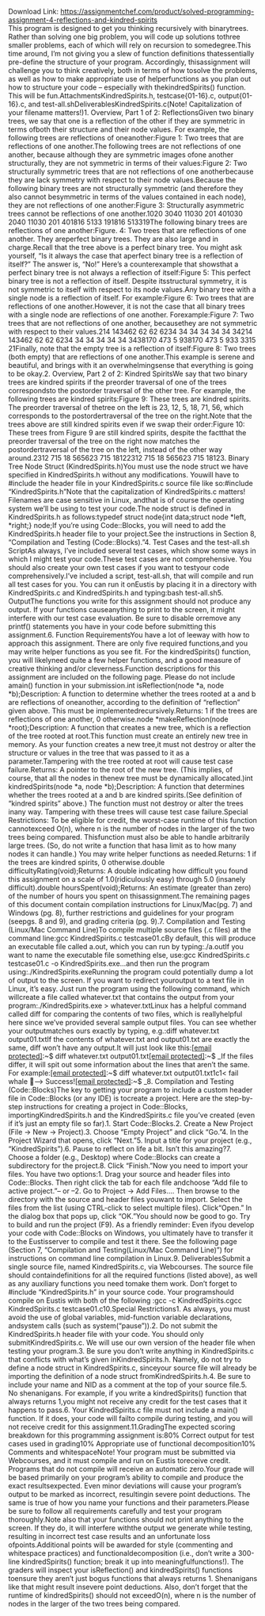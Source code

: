 Download Link: https://assignmentchef.com/product/solved-programming-assignment-4-reflections-and-kindred-spirits
<br>
This program is designed to get you thinking recursively with binarytrees. Rather than solving one big problem, you will code up solutions tothree smaller problems, each of which will rely on recursion to somedegree.This time around, I’m not giving you a slew of function definitions thatessentially pre-define the structure of your program. Accordingly, thisassignment will challenge you to think creatively, both in terms of how tosolve the problems, as well as how to make appropriate use of helperfunctions as you plan out how to structure your code – especially with thekindredSpirits() function. This will be fun.AttachmentsKindredSpirits.h, testcase{01-16}.c, output{01-16}.c, and test-all.shDeliverablesKindredSpirits.c(Note! Capitalization of your filename matters!)1. Overview, Part 1 of 2: ReflectionsGiven two binary trees, we say that one is a reflection of the other if they are symmetric in terms ofboth their structure and their node values. For example, the following trees are reflections of oneanother:Figure 1: Two trees that are reflections of one another.The following trees are not reflections of one another, because although they are symmetric images ofone another structurally, they are not symmetric in terms of their values:Figure 2: Two structurally symmetric trees that are not reflections of one anotherbecause they are lack symmetry with respect to their node values.Because the following binary trees are not structurally symmetric (and therefore they also cannot besymmetric in terms of the values contained in each node), they are not reflections of one another:Figure 3: Structurally asymmetric trees cannot be reflections of one another.1020 3040 11030 201 401030 2040 11030 201 401816 5133 191816 513319The following binary trees are reflections of one another:Figure. 4: Two trees that are reflections of one another. They areperfect binary trees. They are also large and in charge.Recall that the tree above is a perfect binary tree. You might ask yourself, “Is it always the case that aperfect binary tree is a reflection of itself?” The answer is, “No!” Here’s a counterexample that showsthat a perfect binary tree is not always a reflection of itself:Figure 5: This perfect binary tree is not a reflection of itself. Despite itsstructural symmetry, it is not symmetric to itself with respect to its node values.Any binary tree with a single node is a reflection of itself. For example:Figure 6: Two trees that are reflections of one another.However, it is not the case that all binary trees with a single node are reflections of one another. Forexample:Figure 7: Two trees that are not reflections of one another, becausethey are not symmetric with respect to their values.214 143462 62 62 6234 34 34 34 34 34 34214 143462 62 62 6234 34 34 34 34 34 3438170 473 5 938170 473 5 933 3315 21Finally, note that the empty tree is a reflection of itself:Figure 8: Two trees (both empty) that are reflections of one another.This example is serene and beautiful, and brings with it an overwhelmingsense that everything is going to be okay.2. Overview, Part 2 of 2: Kindred SpiritsWe say that two binary trees are kindred spirits if the preorder traversal of one of the trees correspondsto the postorder traversal of the other tree. For example, the following trees are kindred spirits:Figure 9: These trees are kindred spirits. The preorder traversal of thetree on the left is 23, 12, 5, 18, 71, 56, which corresponds to the postordertraversal of the tree on the right.Note that the trees above are still kindred spirits even if we swap their order:Figure 10: These trees from Figure 9 are still kindred spirits, despite the factthat the preorder traversal of the tree on the right now matches the postordertraversal of the tree on the left, instead of the other way around.2312 715 18 565623 715 18122312 715 18 565623 715 18123. Binary Tree Node Struct (KindredSpirits.h)You must use the node struct we have specified in KindredSpirits.h without any modifications. Youwill have to #include the header file in your KindredSpirits.c source file like so:#include “KindredSpirits.h”Note that the capitalization of KindredSpirits.c matters! Filenames are case sensitive in Linux, andthat is of course the operating system we’ll be using to test your code.The node struct is defined in KindredSpirits.h as follows:typedef struct node{int data;struct node *left, *right;} node;If you’re using Code::Blocks, you will need to add the KindredSpirits.h header file to your project.See the instructions in Section 8, “Compilation and Testing (Code::Blocks).”4. Test Cases and the test-all.sh ScriptAs always, I’ve included several test cases, which show some ways in which I might test your code.These test cases are not comprehensive. You should also create your own test cases if you want to testyour code comprehensively.I’ve included a script, test-all.sh, that will compile and run all test cases for you. You can run it onEustis by placing it in a directory with KindredSpirits.c and KindredSpirits.h and typing:bash test-all.sh5. OutputThe functions you write for this assignment should not produce any output. If your functions causeanything to print to the screen, it might interfere with our test case evaluation. Be sure to disable orremove any printf() statements you have in your code before submitting this assignment.6. Function RequirementsYou have a lot of leeway with how to approach this assignment. There are only five required functions,and you may write helper functions as you see fit. For the kindredSpirits() function, you will likelyneed quite a few helper functions, and a good measure of creative thinking and/or cleverness.Function descriptions for this assignment are included on the following page. Please do not include amain() function in your submission.int isReflection(node *a, node *b);Description: A function to determine whether the trees rooted at a and b are reflections of oneanother, according to the definition of “reflection” given above. This must be implementedrecursively.Returns: 1 if the trees are reflections of one another, 0 otherwise.node *makeReflection(node *root);Description: A function that creates a new tree, which is a reflection of the tree rooted at root.This function must create an entirely new tree in memory. As your function creates a new tree,it must not destroy or alter the structure or values in the tree that was passed to it as a parameter.Tampering with the tree rooted at root will cause test case failure.Returns: A pointer to the root of the new tree. (This implies, of course, that all the nodes in thenew tree must be dynamically allocated.)int kindredSpirits(node *a, node *b);Description: A function that determines whether the trees rooted at a and b are kindred spirits.(See definition of “kindred spirits” above.) The function must not destroy or alter the trees inany way. Tampering with these trees will cause test case failure.Special Restrictions: To be eligible for credit, the worst-case runtime of this function cannotexceed O(n), where n is the number of nodes in the larger of the two trees being compared. Thisfunction must also be able to handle arbitrarily large trees. (So, do not write a function that hasa limit as to how many nodes it can handle.) You may write helper functions as needed.Returns: 1 if the trees are kindred spirits, 0 otherwise.double difficultyRating(void);Returns: A double indicating how difficult you found this assignment on a scale of 1.0(ridiculously easy) through 5.0 (insanely difficult).double hoursSpent(void);Returns: An estimate (greater than zero) of the number of hours you spent on thisassignment.The remaining pages of this document contain compilation instructions for Linux/Mac(pg. 7) and Windows (pg. 8), further restrictions and guidelines for your program (seepgs. 8 and 9), and grading criteria (pg. 9).7. Compilation and Testing (Linux/Mac Command Line)To compile multiple source files (.c files) at the command line:gcc KindredSpirits.c testcase01.cBy default, this will produce an executable file called a.out, which you can run by typing:./a.outIf you want to name the executable file something else, use:gcc KindredSpirits.c testcase01.c -o KindredSpirits.exe…and then run the program using:./KindredSpirits.exeRunning the program could potentially dump a lot of output to the screen. If you want to redirect youroutput to a text file in Linux, it’s easy. Just run the program using the following command, which willcreate a file called whatever.txt that contains the output from your program:./KindredSpirits.exe &gt; whatever.txtLinux has a helpful command called diff for comparing the contents of two files, which is reallyhelpful here since we’ve provided several sample output files. You can see whether your outputmatches ours exactly by typing, e.g.:diff whatever.txt output01.txtIf the contents of whatever.txt and output01.txt are exactly the same, diff won’t have any output.It will just look like this:<a href="/cdn-cgi/l/email-protection" class="__cf_email__" data-cfemail="314254505f424b71544442455842">[email protected]</a>:~$ diff whatever.txt output01.txt<a href="/cdn-cgi/l/email-protection" class="__cf_email__" data-cfemail="8af9efebe4f9f0caeffff9fee3f9">[email protected]</a>:~$ _If the files differ, it will spit out some information about the lines that aren’t the same. For example:<a href="/cdn-cgi/l/email-protection" class="__cf_email__" data-cfemail="0a796f6b6479704a6f7f797e6379">[email protected]</a>:~$ diff whatever.txt output01.txt1c1&lt; fail whale &#x1f641;—&gt; Success!<a href="/cdn-cgi/l/email-protection" class="__cf_email__" data-cfemail="cfbcaaaea1bcb58faababcbba6bc">[email protected]</a>:~$ _8. Compilation and Testing (Code::Blocks)The key to getting your program to include a custom header file in Code::Blocks (or any IDE) is tocreate a project. Here are the step-by-step instructions for creating a project in Code::Blocks, importingKindredSpirits.h and the KindredSpirits.c file you’ve created (even if it’s just an empty file so far).1. Start Code::Blocks.2. Create a New Project (File → New → Project).3. Choose “Empty Project” and click “Go.”4. In the Project Wizard that opens, click “Next.”5. Input a title for your project (e.g., “KindredSpirits”).6. Pause to reflect on life a bit. Isn’t this amazing?7. Choose a folder (e.g., Desktop) where Code::Blocks can create a subdirectory for the project.8. Click “Finish.”Now you need to import your files. You have two options:1. Drag your source and header files into Code::Blocks. Then right click the tab for each file andchoose “Add file to active project.”– or –2. Go to Project → Add Files…. Then browse to the directory with the source and header files youwant to import. Select the files from the list (using CTRL-click to select multiple files). Click“Open.” In the dialog box that pops up, click “OK.”You should now be good to go. Try to build and run the project (F9). As a friendly reminder: Even ifyou develop your code with Code::Blocks on Windows, you ultimately have to transfer it to the Eustisserver to compile and test it there. See the following page (Section 7, “Compilation and Testing(Linux/Mac Command Line)”) for instructions on command line compilation in Linux.9. DeliverablesSubmit a single source file, named KindredSpirits.c, via Webcourses. The source file should containdefinitions for all the required functions (listed above), as well as any auxiliary functions you need tomake them work. Don’t forget to #include “KindredSpirits.h” in your source code. Your programshould compile on Eustis with both of the following :gcc -c KindredSpirits.cgcc KindredSpirits.c testcase01.c10.Special Restrictions1. As always, you must avoid the use of global variables, mid-function variable declarations, andsystem calls (such as system(“pause”)).2. Do not submit the KindredSpirits.h header file with your code. You should only submitKindredSpirits.c. We will use our own version of the header file when testing your program.3. Be sure you don’t write anything in KindredSpirits.c that conflicts with what’s given inKindredSpirits.h. Namely, do not try to define a node struct in KindredSpirits.c, sinceyour source file will already be importing the definition of a node struct fromKindredSpirits.h.4. Be sure to include your name and NID as a comment at the top of your source file.5. No shenanigans. For example, if you write a kindredSpirits() function that always returns 1,you might not receive any credit for the test cases that it happens to pass.6. Your KindredSpirits.c file must not include a main() function. If it does, your code will failto compile during testing, and you will not receive credit for this assignment.11.GradingThe expected scoring breakdown for this programming assignment is:80% Correct output for test cases used in grading10% Appropriate use of functional decomposition10% Comments and whitespaceNote! Your program must be submitted via Webcourses, and it must compile and run on Eustis toreceive credit. Programs that do not compile will receive an automatic zero.Your grade will be based primarily on your program’s ability to compile and produce the exact resultsexpected. Even minor deviations will cause your program’s output to be marked as incorrect, resultingin severe point deductions. The same is true of how you name your functions and their parameters.Please be sure to follow all requirements carefully and test your program thoroughly.Note also that your functions should not print anything to the screen. If they do, it will interfere withthe output we generate while testing, resulting in incorrect test case results and an unfortunate loss ofpoints.Additional points will be awarded for style (commenting and whitespace practices) and functionaldecomposition (i.e., don’t write a 300-line kindredSpirits() function; break it up into meaningfulfunctions!). The graders will inspect your isReflection() and kindredSpirits() functions toensure they aren’t just bogus functions that always returns 1. Shenanigans like that might result insevere point deductions. Also, don’t forget that the runtime of kindredSpirits() should not exceedO(n), where n is the number of nodes in the larger of the two trees being compared.